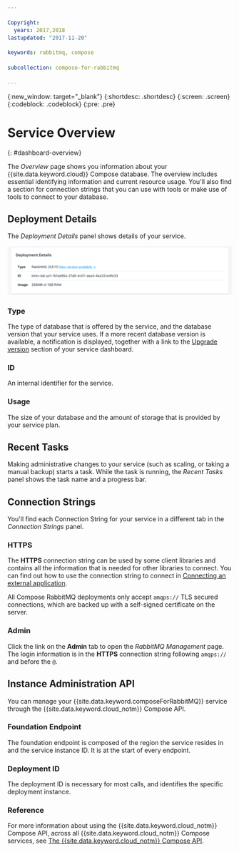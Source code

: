 ```yaml
---

Copyright:
  years: 2017,2018
lastupdated: "2017-11-20"

keywords: rabbitmq, compose

subcollection: compose-for-rabbitmq

---
```


{:new_window: target="_blank"}
{:shortdesc: .shortdesc}
{:screen: .screen}
{:codeblock: .codeblock}
{:pre: .pre}

# Service Overview
{: #dashboard-overview}

The _Overview_ page shows you information about your {{site.data.keyword.cloud}} Compose database. The overview includes essential identifying information and current resource usage. You'll also find a section for connection strings that you can use with tools or make use of tools to connect to your database.

## Deployment Details

The _Deployment Details_ panel shows details of your service.

![Deployment Details](./images/rabbitmq-deployment-details.png "A view of the Deployment Details panel")

### Type

The type of database that is offered by the service, and the database version that your service uses. If a more recent database version is available, a notification is displayed, together with a link to the [Upgrade version](/docs/ComposeForRabbitMQ?topic=compose-for-rabbitmq-dashboard-settings) section of your service dashboard.

### ID

An internal identifier for the service.

### Usage

The size of your database and the amount of storage that is provided by your service plan.

## Recent Tasks

Making administrative changes to your service (such as scaling, or taking a manual backup) starts a task. While the task is running, the _Recent Tasks_ panel shows the task name and a progress bar.

## Connection Strings

You'll find each Connection String for your service in a different tab in the _Connection Strings_ panel.

### HTTPS

The **HTTPS** connection string can be used by some client libraries and contains all the information that is needed for other libraries to connect. You can find out how to use the connection string to connect in [Connecting an external application](/docs/ComposeForRabbitMQ?topic=compose-for-rabbitmq-connecting-external).

All Compose RabbitMQ deployments only accept `amqps://` TLS secured connections, which are backed up with a self-signed certificate on the server.

### Admin

Click the link on the **Admin** tab to open the _RabbitMQ Management_ page. The login information is in the **HTTPS** connection string following `amqps://` and before the `@`.

## Instance Administration API

You can manage your {{site.data.keyword.composeForRabbitMQ}} service through the {{site.data.keyword.cloud_notm}} Compose API.

### Foundation Endpoint

The foundation endpoint is composed of the region the service resides in and the service instance ID. It is at the start of every endpoint.

### Deployment ID

The deployment ID is necessary for most calls, and identifies the specific deployment instance.

### Reference

For more information about using the {{site.data.keyword.cloud_notm}} Compose API, across all {{site.data.keyword.cloud_notm}} Compose services, see [The {{site.data.keyword.cloud_notm}} Compose API](https://www.compose.com/articles/the-ibm-cloud-compose-api/).

